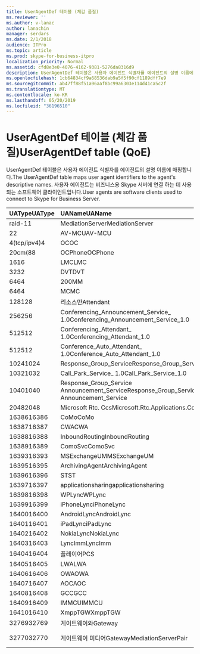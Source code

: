 ```yaml
---
title: UserAgentDef 테이블 (체감 품질)
ms.reviewer: ''
ms.author: v-lanac
author: lanachin
manager: serdars
ms.date: 2/1/2018
audience: ITPro
ms.topic: article
ms.prod: skype-for-business-itpro
localization_priority: Normal
ms.assetid: cfd8e3e0-4076-4162-9381-5276da8316d9
description: UserAgentDef 테이블은 사용자 에이전트 식별자를 에이전트의 설명 이름에 매핑합니다. 사용자 에이전트는 비즈니스용 Skype 서버에 연결 하는 데 사용 되는 소프트웨어 클라이언트입니다.
ms.openlocfilehash: 1cb64834cf9a68536dab9a5f5f90cf1189dff7e9
ms.sourcegitcommit: ab47ff88f51a96aaf8bc99a6303e114d41ca5c2f
ms.translationtype: MT
ms.contentlocale: ko-KR
ms.lasthandoff: 05/20/2019
ms.locfileid: "36196510"
---
```

# <a name="useragentdef-table-qoe"></a><span data-ttu-id="8fa82-104">UserAgentDef 테이블 (체감 품질)</span><span class="sxs-lookup"><span data-stu-id="8fa82-104">UserAgentDef table (QoE)</span></span>
 
<span data-ttu-id="8fa82-105">UserAgentDef 테이블은 사용자 에이전트 식별자를 에이전트의 설명 이름에 매핑합니다.</span><span class="sxs-lookup"><span data-stu-id="8fa82-105">The UserAgentDef table maps user agent identifiers to the agent's descriptive names.</span></span> <span data-ttu-id="8fa82-106">사용자 에이전트는 비즈니스용 Skype 서버에 연결 하는 데 사용 되는 소프트웨어 클라이언트입니다.</span><span class="sxs-lookup"><span data-stu-id="8fa82-106">User agents are software clients used to connect to Skype for Business Server.</span></span>
  
|<span data-ttu-id="8fa82-107">**UAType**</span><span class="sxs-lookup"><span data-stu-id="8fa82-107">**UAType**</span></span>|<span data-ttu-id="8fa82-108">**UAName**</span><span class="sxs-lookup"><span data-stu-id="8fa82-108">**UAName**</span></span>|<span data-ttu-id="8fa82-109">**UACategory**</span><span class="sxs-lookup"><span data-stu-id="8fa82-109">**UACategory**</span></span>|
|:-----|:-----|:-----|
|<span data-ttu-id="8fa82-110">raid-1</span><span class="sxs-lookup"><span data-stu-id="8fa82-110">1</span></span>  <br/> |<span data-ttu-id="8fa82-111">MediationServer</span><span class="sxs-lookup"><span data-stu-id="8fa82-111">MediationServer</span></span>  <br/> |<span data-ttu-id="8fa82-112">MediationServer</span><span class="sxs-lookup"><span data-stu-id="8fa82-112">MediationServer</span></span>  <br/> |
|<span data-ttu-id="8fa82-113">2</span><span class="sxs-lookup"><span data-stu-id="8fa82-113">2</span></span>  <br/> |<span data-ttu-id="8fa82-114">AV-MCU</span><span class="sxs-lookup"><span data-stu-id="8fa82-114">AV-MCU</span></span>  <br/> |<span data-ttu-id="8fa82-115">AV-MCU</span><span class="sxs-lookup"><span data-stu-id="8fa82-115">AV-MCU</span></span>  <br/> |
|<span data-ttu-id="8fa82-116">4(tcp/ipv4)</span><span class="sxs-lookup"><span data-stu-id="8fa82-116">4</span></span>  <br/> |<span data-ttu-id="8fa82-117">OC</span><span class="sxs-lookup"><span data-stu-id="8fa82-117">OC</span></span>  <br/> |<span data-ttu-id="8fa82-118">OC</span><span class="sxs-lookup"><span data-stu-id="8fa82-118">OC</span></span>  <br/> |
|<span data-ttu-id="8fa82-119">20cm(8</span><span class="sxs-lookup"><span data-stu-id="8fa82-119">8</span></span>  <br/> |<span data-ttu-id="8fa82-120">OCPhone</span><span class="sxs-lookup"><span data-stu-id="8fa82-120">OCPhone</span></span>  <br/> |<span data-ttu-id="8fa82-121">OCPhone</span><span class="sxs-lookup"><span data-stu-id="8fa82-121">OCPhone</span></span>  <br/> |
|<span data-ttu-id="8fa82-122">16</span><span class="sxs-lookup"><span data-stu-id="8fa82-122">16</span></span>  <br/> |<span data-ttu-id="8fa82-123">LMC</span><span class="sxs-lookup"><span data-stu-id="8fa82-123">LMC</span></span>  <br/> |<span data-ttu-id="8fa82-124">LMC</span><span class="sxs-lookup"><span data-stu-id="8fa82-124">LMC</span></span>  <br/> |
|<span data-ttu-id="8fa82-125">32</span><span class="sxs-lookup"><span data-stu-id="8fa82-125">32</span></span>  <br/> |<span data-ttu-id="8fa82-126">DVT</span><span class="sxs-lookup"><span data-stu-id="8fa82-126">DVT</span></span>  <br/> |<span data-ttu-id="8fa82-127">DVT</span><span class="sxs-lookup"><span data-stu-id="8fa82-127">DVT</span></span>  <br/> |
|<span data-ttu-id="8fa82-128">64</span><span class="sxs-lookup"><span data-stu-id="8fa82-128">64</span></span>  <br/> |<span data-ttu-id="8fa82-129">200</span><span class="sxs-lookup"><span data-stu-id="8fa82-129">MM</span></span>  <br/> |<span data-ttu-id="8fa82-130">200</span><span class="sxs-lookup"><span data-stu-id="8fa82-130">MM</span></span>  <br/> |
|<span data-ttu-id="8fa82-131">64</span><span class="sxs-lookup"><span data-stu-id="8fa82-131">64</span></span>  <br/> |<span data-ttu-id="8fa82-132">MC</span><span class="sxs-lookup"><span data-stu-id="8fa82-132">MC</span></span>  <br/> |<span data-ttu-id="8fa82-133">200</span><span class="sxs-lookup"><span data-stu-id="8fa82-133">MM</span></span>  <br/> |
|<span data-ttu-id="8fa82-134">128</span><span class="sxs-lookup"><span data-stu-id="8fa82-134">128</span></span>  <br/> |<span data-ttu-id="8fa82-135">리소스만</span><span class="sxs-lookup"><span data-stu-id="8fa82-135">Attendant</span></span>  <br/> |<span data-ttu-id="8fa82-136">리소스만</span><span class="sxs-lookup"><span data-stu-id="8fa82-136">Attendant</span></span>  <br/> |
|<span data-ttu-id="8fa82-137">256</span><span class="sxs-lookup"><span data-stu-id="8fa82-137">256</span></span>  <br/> |<span data-ttu-id="8fa82-138">Conferencing_Announcement_Service_ 1.0</span><span class="sxs-lookup"><span data-stu-id="8fa82-138">Conferencing_Announcement_Service_1.0</span></span>  <br/> |<span data-ttu-id="8fa82-139">이어지는</span><span class="sxs-lookup"><span data-stu-id="8fa82-139">CAS</span></span>  <br/> |
|<span data-ttu-id="8fa82-140">512</span><span class="sxs-lookup"><span data-stu-id="8fa82-140">512</span></span>  <br/> |<span data-ttu-id="8fa82-141">Conferencing_Attendant_ 1.0</span><span class="sxs-lookup"><span data-stu-id="8fa82-141">Conferencing_Attendant_1.0</span></span>  <br/> |<span data-ttu-id="8fa82-142">CAA</span><span class="sxs-lookup"><span data-stu-id="8fa82-142">CAA</span></span>  <br/> |
|<span data-ttu-id="8fa82-143">512</span><span class="sxs-lookup"><span data-stu-id="8fa82-143">512</span></span>  <br/> |<span data-ttu-id="8fa82-144">Conference_Auto_Attendant_ 1.0</span><span class="sxs-lookup"><span data-stu-id="8fa82-144">Conference_Auto_Attendant_1.0</span></span>  <br/> |<span data-ttu-id="8fa82-145">CAA</span><span class="sxs-lookup"><span data-stu-id="8fa82-145">CAA</span></span>  <br/> |
|<span data-ttu-id="8fa82-146">1024</span><span class="sxs-lookup"><span data-stu-id="8fa82-146">1024</span></span>  <br/> |<span data-ttu-id="8fa82-147">Response_Group_Service</span><span class="sxs-lookup"><span data-stu-id="8fa82-147">Response_Group_Service</span></span>  <br/> |<span data-ttu-id="8fa82-148">RGS</span><span class="sxs-lookup"><span data-stu-id="8fa82-148">RGS</span></span>  <br/> |
|<span data-ttu-id="8fa82-149">1032</span><span class="sxs-lookup"><span data-stu-id="8fa82-149">1032</span></span>  <br/> |<span data-ttu-id="8fa82-150">Call_Park_Service_ 1.0</span><span class="sxs-lookup"><span data-stu-id="8fa82-150">Call_Park_Service_1.0</span></span>  <br/> |<span data-ttu-id="8fa82-151">CPS</span><span class="sxs-lookup"><span data-stu-id="8fa82-151">CPS</span></span>  <br/> |
|<span data-ttu-id="8fa82-152">1040</span><span class="sxs-lookup"><span data-stu-id="8fa82-152">1040</span></span>  <br/> |<span data-ttu-id="8fa82-153">Response_Group_Service Announcement_Service</span><span class="sxs-lookup"><span data-stu-id="8fa82-153">Response_Group_Service Announcement_Service</span></span>  <br/> |<span data-ttu-id="8fa82-154">문자열로</span><span class="sxs-lookup"><span data-stu-id="8fa82-154">AS</span></span>  <br/> |
|<span data-ttu-id="8fa82-155">2048</span><span class="sxs-lookup"><span data-stu-id="8fa82-155">2048</span></span>  <br/> |<span data-ttu-id="8fa82-156">Microsoft Rtc. Ccs</span><span class="sxs-lookup"><span data-stu-id="8fa82-156">Microsoft.Rtc.Applications.Ccs</span></span>  <br/> |<span data-ttu-id="8fa82-157">CCS</span><span class="sxs-lookup"><span data-stu-id="8fa82-157">CCS</span></span>  <br/> |
|<span data-ttu-id="8fa82-158">16386</span><span class="sxs-lookup"><span data-stu-id="8fa82-158">16386</span></span>  <br/> |<span data-ttu-id="8fa82-159">CoMo</span><span class="sxs-lookup"><span data-stu-id="8fa82-159">CoMo</span></span>  <br/> |<span data-ttu-id="8fa82-160">CoMo</span><span class="sxs-lookup"><span data-stu-id="8fa82-160">CoMo</span></span>  <br/> |
|<span data-ttu-id="8fa82-161">16387</span><span class="sxs-lookup"><span data-stu-id="8fa82-161">16387</span></span>  <br/> |<span data-ttu-id="8fa82-162">CWA</span><span class="sxs-lookup"><span data-stu-id="8fa82-162">CWA</span></span>  <br/> |<span data-ttu-id="8fa82-163">CWA</span><span class="sxs-lookup"><span data-stu-id="8fa82-163">CWA</span></span>  <br/> |
|<span data-ttu-id="8fa82-164">16388</span><span class="sxs-lookup"><span data-stu-id="8fa82-164">16388</span></span>  <br/> |<span data-ttu-id="8fa82-165">InboundRouting</span><span class="sxs-lookup"><span data-stu-id="8fa82-165">InboundRouting</span></span>  <br/> |<span data-ttu-id="8fa82-166">InboundRouting</span><span class="sxs-lookup"><span data-stu-id="8fa82-166">InboundRouting</span></span>  <br/> |
|<span data-ttu-id="8fa82-167">16389</span><span class="sxs-lookup"><span data-stu-id="8fa82-167">16389</span></span>  <br/> |<span data-ttu-id="8fa82-168">ComoSvc</span><span class="sxs-lookup"><span data-stu-id="8fa82-168">ComoSvc</span></span>  <br/> |<span data-ttu-id="8fa82-169">ComoSvc</span><span class="sxs-lookup"><span data-stu-id="8fa82-169">ComoSvc</span></span>  <br/> |
|<span data-ttu-id="8fa82-170">16393</span><span class="sxs-lookup"><span data-stu-id="8fa82-170">16393</span></span>  <br/> |<span data-ttu-id="8fa82-171">MSExchangeUM</span><span class="sxs-lookup"><span data-stu-id="8fa82-171">MSExchangeUM</span></span>  <br/> |<span data-ttu-id="8fa82-172">ExUM</span><span class="sxs-lookup"><span data-stu-id="8fa82-172">ExUM</span></span>  <br/> |
|<span data-ttu-id="8fa82-173">16395</span><span class="sxs-lookup"><span data-stu-id="8fa82-173">16395</span></span>  <br/> |<span data-ttu-id="8fa82-174">ArchivingAgent</span><span class="sxs-lookup"><span data-stu-id="8fa82-174">ArchivingAgent</span></span>  <br/> |<span data-ttu-id="8fa82-175">ARCHAGENT</span><span class="sxs-lookup"><span data-stu-id="8fa82-175">ARCHAGENT</span></span>  <br/> |
|<span data-ttu-id="8fa82-176">16396</span><span class="sxs-lookup"><span data-stu-id="8fa82-176">16396</span></span>  <br/> |<span data-ttu-id="8fa82-177">ST</span><span class="sxs-lookup"><span data-stu-id="8fa82-177">ST</span></span>  <br/> |<span data-ttu-id="8fa82-178">ST</span><span class="sxs-lookup"><span data-stu-id="8fa82-178">ST</span></span>  <br/> |
|<span data-ttu-id="8fa82-179">16397</span><span class="sxs-lookup"><span data-stu-id="8fa82-179">16397</span></span>  <br/> |<span data-ttu-id="8fa82-180">applicationsharing</span><span class="sxs-lookup"><span data-stu-id="8fa82-180">applicationsharing</span></span>  <br/> |<span data-ttu-id="8fa82-181">ASMCU</span><span class="sxs-lookup"><span data-stu-id="8fa82-181">ASMCU</span></span>  <br/> |
|<span data-ttu-id="8fa82-182">16398</span><span class="sxs-lookup"><span data-stu-id="8fa82-182">16398</span></span>  <br/> |<span data-ttu-id="8fa82-183">WPLync</span><span class="sxs-lookup"><span data-stu-id="8fa82-183">WPLync</span></span>  <br/> |<span data-ttu-id="8fa82-184">WPLync</span><span class="sxs-lookup"><span data-stu-id="8fa82-184">WPLync</span></span>  <br/> |
|<span data-ttu-id="8fa82-185">16399</span><span class="sxs-lookup"><span data-stu-id="8fa82-185">16399</span></span>  <br/> |<span data-ttu-id="8fa82-186">iPhoneLync</span><span class="sxs-lookup"><span data-stu-id="8fa82-186">iPhoneLync</span></span>  <br/> |<span data-ttu-id="8fa82-187">iPhoneLync</span><span class="sxs-lookup"><span data-stu-id="8fa82-187">iPhoneLync</span></span>  <br/> |
|<span data-ttu-id="8fa82-188">16400</span><span class="sxs-lookup"><span data-stu-id="8fa82-188">16400</span></span>  <br/> |<span data-ttu-id="8fa82-189">AndroidLync</span><span class="sxs-lookup"><span data-stu-id="8fa82-189">AndroidLync</span></span>  <br/> |<span data-ttu-id="8fa82-190">AndroidLync</span><span class="sxs-lookup"><span data-stu-id="8fa82-190">AndroidLync</span></span>  <br/> |
|<span data-ttu-id="8fa82-191">16401</span><span class="sxs-lookup"><span data-stu-id="8fa82-191">16401</span></span>  <br/> |<span data-ttu-id="8fa82-192">iPadLync</span><span class="sxs-lookup"><span data-stu-id="8fa82-192">iPadLync</span></span>  <br/> |<span data-ttu-id="8fa82-193">iPadLync</span><span class="sxs-lookup"><span data-stu-id="8fa82-193">iPadLync</span></span>  <br/> |
|<span data-ttu-id="8fa82-194">16402</span><span class="sxs-lookup"><span data-stu-id="8fa82-194">16402</span></span>  <br/> |<span data-ttu-id="8fa82-195">NokiaLync</span><span class="sxs-lookup"><span data-stu-id="8fa82-195">NokiaLync</span></span>  <br/> |<span data-ttu-id="8fa82-196">NokiaLync</span><span class="sxs-lookup"><span data-stu-id="8fa82-196">NokiaLync</span></span>  <br/> |
|<span data-ttu-id="8fa82-197">16403</span><span class="sxs-lookup"><span data-stu-id="8fa82-197">16403</span></span>  <br/> |<span data-ttu-id="8fa82-198">LyncImm</span><span class="sxs-lookup"><span data-stu-id="8fa82-198">LyncImm</span></span>  <br/> |<span data-ttu-id="8fa82-199">LyncImm</span><span class="sxs-lookup"><span data-stu-id="8fa82-199">LyncImm</span></span>  <br/> |
|<span data-ttu-id="8fa82-200">16404</span><span class="sxs-lookup"><span data-stu-id="8fa82-200">16404</span></span>  <br/> |<span data-ttu-id="8fa82-201">플레이어</span><span class="sxs-lookup"><span data-stu-id="8fa82-201">PCS</span></span>  <br/> |<span data-ttu-id="8fa82-202">플레이어</span><span class="sxs-lookup"><span data-stu-id="8fa82-202">PCS</span></span>  <br/> |
|<span data-ttu-id="8fa82-203">16405</span><span class="sxs-lookup"><span data-stu-id="8fa82-203">16405</span></span>  <br/> |<span data-ttu-id="8fa82-204">LWA</span><span class="sxs-lookup"><span data-stu-id="8fa82-204">LWA</span></span>  <br/> |<span data-ttu-id="8fa82-205">LWA</span><span class="sxs-lookup"><span data-stu-id="8fa82-205">LWA</span></span>  <br/> |
|<span data-ttu-id="8fa82-206">16406</span><span class="sxs-lookup"><span data-stu-id="8fa82-206">16406</span></span>  <br/> |<span data-ttu-id="8fa82-207">OWA</span><span class="sxs-lookup"><span data-stu-id="8fa82-207">OWA</span></span>  <br/> |<span data-ttu-id="8fa82-208">OWA</span><span class="sxs-lookup"><span data-stu-id="8fa82-208">OWA</span></span>  <br/> |
|<span data-ttu-id="8fa82-209">16407</span><span class="sxs-lookup"><span data-stu-id="8fa82-209">16407</span></span>  <br/> |<span data-ttu-id="8fa82-210">AOC</span><span class="sxs-lookup"><span data-stu-id="8fa82-210">AOC</span></span>  <br/> |<span data-ttu-id="8fa82-211">AOC</span><span class="sxs-lookup"><span data-stu-id="8fa82-211">AOC</span></span>  <br/> |
|<span data-ttu-id="8fa82-212">16408</span><span class="sxs-lookup"><span data-stu-id="8fa82-212">16408</span></span>  <br/> |<span data-ttu-id="8fa82-213">GCC</span><span class="sxs-lookup"><span data-stu-id="8fa82-213">GCC</span></span>  <br/> |<span data-ttu-id="8fa82-214">GCC</span><span class="sxs-lookup"><span data-stu-id="8fa82-214">GCC</span></span>  <br/> |
|<span data-ttu-id="8fa82-215">16409</span><span class="sxs-lookup"><span data-stu-id="8fa82-215">16409</span></span>  <br/> |<span data-ttu-id="8fa82-216">IMMCU</span><span class="sxs-lookup"><span data-stu-id="8fa82-216">IMMCU</span></span>  <br/> |<span data-ttu-id="8fa82-217">IMMCU</span><span class="sxs-lookup"><span data-stu-id="8fa82-217">IMMCU</span></span>  <br/> |
|<span data-ttu-id="8fa82-218">16410</span><span class="sxs-lookup"><span data-stu-id="8fa82-218">16410</span></span>  <br/> |<span data-ttu-id="8fa82-219">XmppTGW</span><span class="sxs-lookup"><span data-stu-id="8fa82-219">XmppTGW</span></span>  <br/> |<span data-ttu-id="8fa82-220">XmppGateway</span><span class="sxs-lookup"><span data-stu-id="8fa82-220">XmppGateway</span></span>  <br/> |
|<span data-ttu-id="8fa82-221">32769</span><span class="sxs-lookup"><span data-stu-id="8fa82-221">32769</span></span>  <br/> |<span data-ttu-id="8fa82-222">게이트웨이와</span><span class="sxs-lookup"><span data-stu-id="8fa82-222">Gateway</span></span>  <br/> |<span data-ttu-id="8fa82-223">게이트웨이와</span><span class="sxs-lookup"><span data-stu-id="8fa82-223">Gateway</span></span>  <br/> |
|<span data-ttu-id="8fa82-224">32770</span><span class="sxs-lookup"><span data-stu-id="8fa82-224">32770</span></span>  <br/> |<span data-ttu-id="8fa82-225">게이트웨이 미디어</span><span class="sxs-lookup"><span data-stu-id="8fa82-225">GatewayMediationServerPair</span></span>  <br/> |<span data-ttu-id="8fa82-226">게이트웨이 미디어</span><span class="sxs-lookup"><span data-stu-id="8fa82-226">GatewayMediationServerPair</span></span>  <br/> |
   

